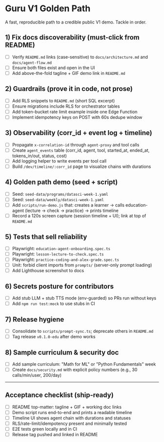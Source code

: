 # Guru V1 Golden Path

A fast, reproducible path to a credible public V1 demo. Tackle in order.

## 1) Fix docs discoverability (must-click from README)
- [ ] Verify `README.md` links (case-sensitive) to `docs/architecture.md` and `docs/agent-flow.md`
- [ ] Ensure both files exist and open in the UI
- [ ] Add above-the-fold tagline + GIF demo link in `README.md`

## 2) Guardrails (prove it in code, not prose)
- [ ] Add RLS snippets to `README.md` (short SQL excerpt)
- [ ] Ensure migrations include RLS for orchestrator tables
- [ ] Add token-bucket rate limit example inside one Edge Function
- [ ] Implement idempotency keys on POST with 60s dedupe window

## 3) Observability (corr_id + event log + timeline)
- [ ] Propagate `x-correlation-id` through `agent-proxy` and tool calls
- [ ] Create `agent_events` table (corr_id, agent, tool, started_at, ended_at, tokens_in/out, status, cost)
- [ ] Add logging helper to write events per tool call
- [ ] Build `/dev/timeline/:corr_id` page to visualize chains with durations

## 4) Golden path demo (seed + script)
- [ ] Seed: `seed-data/programs/datasci-week-1.yaml`
- [ ] Seed: `seed-data/weekly/datasci-week-1.yaml`
- [ ] Add `scripts/run-demo.js` that: creates a learner → calls education-agent (lecture → check → practice) → prints timeline
- [ ] Record a 120s screen capture (session timeline + UI); link at top of `README.md`

## 5) Tests that sell reliability
- [ ] Playwright: `education-agent-onboarding.spec.ts`
- [ ] Playwright: `lesson-lecture-to-check.spec.ts`
- [ ] Playwright: `practice-coding-and-alex-grade.spec.ts`
- [ ] Unit: forbid client imports from `prompts/` (server-only prompt loading)
- [ ] Add Lighthouse screenshot to docs

## 6) Secrets posture for contributors
- [ ] Add stub LLM + stub TTS mode (env-guarded) so PRs run without keys
- [ ] Add `npm run test:mock` to use stubs in CI

## 7) Release hygiene
- [ ] Consolidate to `scripts/prompt-sync.ts`; deprecate others in `README.md`
- [ ] Tag release `v0.1.0-edu` after demo works

## 8) Sample curriculum & security doc
- [ ] Add sample curriculum: "Math for ML" or "Python Fundamentals" week
- [ ] Create `docs/security.md` with explicit policy numbers (e.g., 30 calls/min/user, 200/day)

---

## Acceptance checklist (ship-ready)
- [ ] README top-matter: tagline + GIF + working doc links
- [ ] Demo script runs end-to-end and prints a readable timeline
- [ ] Timeline UI shows agent chain with durations and statuses
- [ ] RLS/rate-limit/idempotency present and minimally tested
- [ ] E2E tests green locally and in CI
- [ ] Release tag pushed and linked in README
